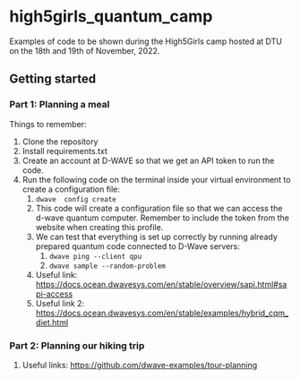 # high5girls_quantum_camp
Examples of code to be shown during the High5Girls camp hosted at DTU on the 18th and 19th of November, 2022. 

## Getting started 
### Part 1: Planning a meal 
Things to remember: 
1. Clone the repository 
2. Install requirements.txt 
3. Create an account at D-WAVE so that we get an API token to run the code. 
4. Run the following code on the terminal inside your virtual environment to create a configuration file: 
   1. `dwave  config create`
   2. This code will create a configuration file so that we can access the d-wave quantum computer. Remember to include the token from the website when creating this profile. 
   3. We can test that everything is set up correctly by running already prepared quantum code connected to D-Wave servers: 
      1. `dwave ping --client qpu`
      2. `dwave sample --random-problem`
   4. Useful link: https://docs.ocean.dwavesys.com/en/stable/overview/sapi.html#sapi-access
   5. Useful link 2: https://docs.ocean.dwavesys.com/en/stable/examples/hybrid_cqm_diet.html
### Part 2: Planning our hiking trip 
1. Useful links: https://github.com/dwave-examples/tour-planning    


